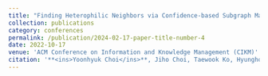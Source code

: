 ```yaml
---
title: "Finding Heterophilic Neighbors via Confidence-based Subgraph Matching for Semi-supervised Node Classification"
collection: publications
category: conferences
permalink: /publication/2024-02-17-paper-title-number-4
date: 2022-10-17
venue: 'ACM Conference on Information and Knowledge Management (CIKM)'
citation: '**<ins>Yoonhyuk Choi</ins>**, Jiho Choi, Taewook Ko, Hyungho Byun, Chong-Kwon Kim (2022)'
---
```

